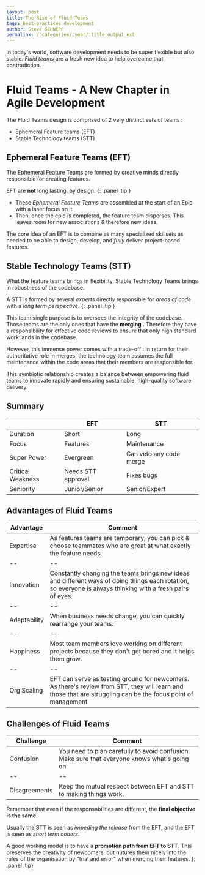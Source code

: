 ```yaml
---
layout: post
title: The Rise of Fluid Teams
tags: best-practices development
author: Steve SCHNEPP
permalink: /:categories/:year/:title:output_ext
---
```


In today's world, software development needs to be super flexible but also
stable.  *Fluid teams* are a fresh new idea to help overcome that
contradiction.

# Fluid Teams - A New Chapter in Agile Development

The Fluid Teams design is comprised of 2 very distinct sets of teams :

* Ephemeral Feature teams (EFT)
* Stable Technology teams (STT)

## Ephemeral Feature Teams (EFT)

The Ephemeral Feature Teams are formed by creative minds directly responsible
for creating features.

EFT are **not** long lasting, by design.
{: .panel .tip }

* These *Ephemeral Feature Teams* are assembled at the start of an Epic with a
  laser focus on it.
* Then, once the epic is completed, the feature team disperses. This leaves
  room for new associations & therefore new ideas.

The core idea of an EFT is to combine as many specialized skillsets as needed
to be able to design, develop, and *fully* deliver project-based features.

## Stable Technology Teams (STT)

What the feature teams brings in flexibility, Stable Technology Teams brings in
robustness of the codebase.

A STT is formed by several *experts* directly responsible for *areas of code* with a *long term perspective*.
{: .panel .tip }

This team single purpose is to oversees the integrity of the codebase.  Those
teams are the only ones that have the **merging** .  Therefore they have a
responsibility for effective code reviews to ensure that only high standard
work lands in the codebase.

However, this immense power comes with a trade-off : in return for their
authoritative role in merges, the technology team assumes the full maintenance
within the code areas that their members are responsible for.

This symbiotic relationship creates a balance between empowering fluid teams to
innovate rapidly and ensuring sustainable, high-quality software delivery.

## Summary

|  | EFT | STT
|--|--|--|
| Duration | Short | Long |
| Focus | Features | Maintenance |
| Super Power | Evergreen | Can veto any code merge |
| Critical Weakness | Needs STT approval | Fixes bugs |
| Seniority | Junior/Senior | Senior/Expert |

## Advantages of Fluid Teams

| Advantage | Comment
|--|--|
| Expertise  | As features teams are temporary, you can pick & choose teammates who are great at what exactly the feature needs.
|--|--|
| Innovation | Constantly changing the teams brings new ideas and different ways of doing things each rotation, so everyone is always thinking with a fresh pairs of eyes.
|--|--|
| Adaptability | When business needs change, you can quickly rearrange your teams.
|--|--|
| Happiness | Most team members love working on different projects because they don't get bored and it helps them grow.
|--|--|
| Org Scaling | EFT can serve as testing ground for newcomers. As there's review from STT, they will learn and those that are struggling can be the focus point of management

## Challenges of Fluid Teams

| Challenge | Comment
|--|--|
| Confusion | You need to plan carefully to avoid confusion. Make sure that everyone knows what's going on.
|--|--|
| Disagreements | Keep the mutual respect between EFT and STT to making things work.

Remember that even if the responsabilities are different, the **final objective
is the same**.

Usually the STT is seen as *impeding the release* from the EFT, and the EFT is
seen as *short term coders*.

A good working model is to have a **promotion path from EFT to STT**. This
preserves the creativity of newcomers, but nutures them nicely into the rules
of the organisation by "trial and error" when merging their features.
{: .panel .tip}
